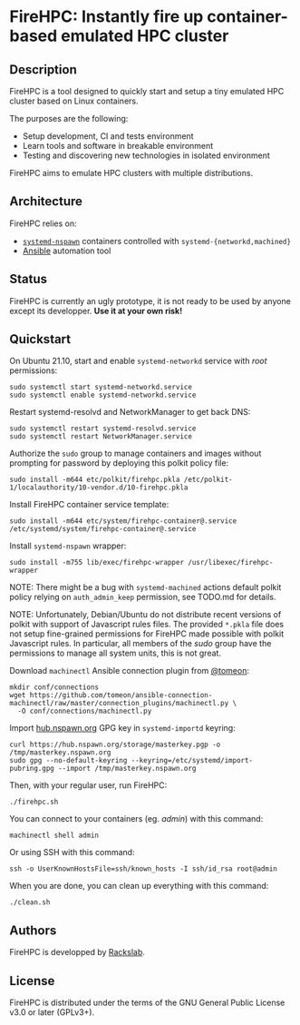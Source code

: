 # FireHPC: Instantly fire up container-based emulated HPC cluster

## Description

FireHPC is a tool designed to quickly start and setup a tiny emulated HPC
cluster based on Linux containers.

The purposes are the following:

- Setup development, CI and tests environment
- Learn tools and software in breakable environment
- Testing and discovering new technologies in isolated environment

FireHPC aims to emulate HPC clusters with multiple distributions.

## Architecture

FireHPC relies on:

- [`systemd-nspawn`](https://www.freedesktop.org/software/systemd/man/systemd-nspawn.html) containers controlled with `systemd-{networkd,machined}`
- [Ansible](https://docs.ansible.com/ansible/latest/index.html) automation tool

## Status

FireHPC is currently an ugly prototype, it is not ready to be used by anyone
except its developper. **Use it at your own risk!**

## Quickstart

On Ubuntu 21.10, start and enable `systemd-networkd` service with _root_
permissions:

```
sudo systemctl start systemd-networkd.service
sudo systemctl enable systemd-networkd.service
```

Restart systemd-resolvd and NetworkManager to get back DNS:

```
sudo systemctl restart systemd-resolvd.service
sudo systemctl restart NetworkManager.service
```

Authorize the `sudo` group to manage containers and images without prompting
for password by deploying this polkit policy file:

```
sudo install -m644 etc/polkit/firehpc.pkla /etc/polkit-1/localauthority/10-vendor.d/10-firehpc.pkla
```

Install FireHPC container service template:

```
sudo install -m644 etc/system/firehpc-container@.service /etc/systemd/system/firehpc-container@.service
```

Install `systemd-nspawn` wrapper:

```
sudo install -m755 lib/exec/firehpc-wrapper /usr/libexec/firehpc-wrapper 
```

NOTE: There might be a bug with `systemd-machined` actions default polkit policy
relying on `auth_admin_keep` permission, see TODO.md for details.

NOTE: Unfortunately, Debian/Ubuntu do not distribute recent versions of polkit
with support of Javascript rules files. The provided `*.pkla` file does not
setup fine-grained permissions for FireHPC made possible with polkit Javascript
rules. In particular, all members of the _sudo_ group have the permissions to
manage all system units, this is not great.

Download `machinectl` Ansible connection plugin from
[@tomeon](https://github.com/tomeon):

```
mkdir conf/connections
wget https://github.com/tomeon/ansible-connection-machinectl/raw/master/connection_plugins/machinectl.py \
  -O conf/connections/machinectl.py
```

Import [hub.nspawn.org](https://hub.nspawn.org) GPG key in `systemd-importd`
keyring:

```
curl https://hub.nspawn.org/storage/masterkey.pgp -o /tmp/masterkey.nspawn.org
sudo gpg --no-default-keyring --keyring=/etc/systemd/import-pubring.gpg --import /tmp/masterkey.nspawn.org
```

Then, with your regular user, run FireHPC:

```
./firehpc.sh
```

You can connect to your containers (eg. _admin_) with this command:

```
machinectl shell admin
```

Or using SSH with this command:

```
ssh -o UserKnownHostsFile=ssh/known_hosts -I ssh/id_rsa root@admin
```

When you are done, you can clean up everything with this command:


```
./clean.sh
```

## Authors

FireHPC is developped by [Rackslab](https://rackslab.io).

## License

FireHPC is distributed under the terms of the GNU General Public License v3.0 or
later (GPLv3+).
